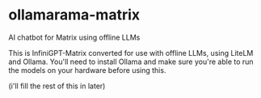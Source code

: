 # ollamarama-matrix
AI chatbot for Matrix using offline LLMs


This is InfiniGPT-Matrix converted for use with offline LLMs, using LiteLM and Ollama.  You'll need to install Ollama and make sure you're able to run the models on your hardware before using this.

(i'll fill the rest of this in later)

